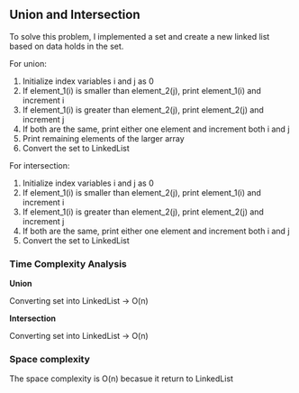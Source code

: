 ## Union and Intersection

To solve this problem, I implemented a set and create a new linked list based on data holds in the set.

For union:
1. Initialize index variables i and j as 0
2. If element_1(i) is smaller than element_2(j), print element_1(i) and increment i
3. If element_1(i) is greater than element_2(j), print element_2(j) and increment j
4. If both are the same, print either one element and increment both i and j
5. Print remaining elements of the larger array
6. Convert the set to LinkedList

For intersection:
1. Initialize index variables i and j as 0
2. If element_1(i) is smaller than element_2(j), print element_1(i) and increment i
3. If element_1(i) is greater than element_2(j), print element_2(j) and increment j
4. If both are the same, print either one element and increment both i and j
5. Convert the set to LinkedList

### Time Complexity Analysis
**Union**

Converting set into LinkedList -> O(n)

**Intersection**

Converting set into LinkedList -> O(n)

### Space complexity 

The space complexity is O(n) becasue it return to LinkedList


```python

```

